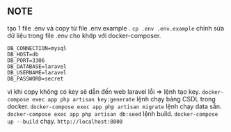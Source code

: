 ## NOTE
tạo 1 file .env và copy từ file .env.example .
```cp .env .env.example```
chỉnh sửa dữ liệu trong file .env cho khớp với docker-composer.
``` 
DB_CONNECTION=mysql
DB_HOST=db
DB_PORT=3306
DB_DATABASE=laravel
DB_USERNAME=laravel
DB_PASSWORD=secret
```
vì khi copy không có key sẽ dẫn đến web laravel lỗi => lệnh tạo key.
 ```docker-compose exec app php artisan key:generate```
lệnh chạy bảng CSDL trong docker.
```docker-compose exec app php artisan migrate```
lệnh chạy data sẵn.
```docker-compose exec app php artisan db:seed```
lệnh build.
 ```docker-compose up --build```
chạy.
```http://localhost:8000```
